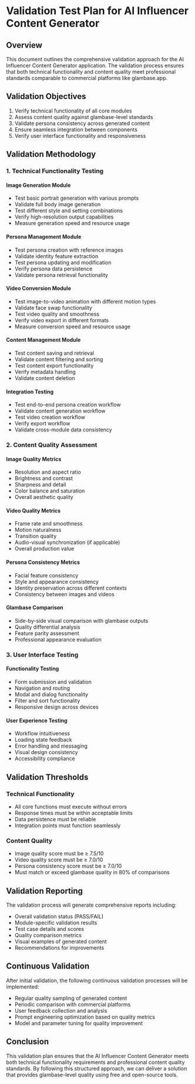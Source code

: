 # Validation Test Plan for AI Influencer Content Generator

## Overview
This document outlines the comprehensive validation approach for the AI Influencer Content Generator application. The validation process ensures that both technical functionality and content quality meet professional standards comparable to commercial platforms like glambase.app.

## Validation Objectives
1. Verify technical functionality of all core modules
2. Assess content quality against glambase-level standards
3. Validate persona consistency across generated content
4. Ensure seamless integration between components
5. Verify user interface functionality and responsiveness

## Validation Methodology

### 1. Technical Functionality Testing

#### Image Generation Module
- Test basic portrait generation with various prompts
- Validate full body image generation
- Test different style and setting combinations
- Verify high-resolution output capabilities
- Measure generation speed and resource usage

#### Persona Management Module
- Test persona creation with reference images
- Validate identity feature extraction
- Test persona updating and modification
- Verify persona data persistence
- Validate persona retrieval functionality

#### Video Conversion Module
- Test image-to-video animation with different motion types
- Validate face swap functionality
- Test video quality and smoothness
- Verify video export in different formats
- Measure conversion speed and resource usage

#### Content Management Module
- Test content saving and retrieval
- Validate content filtering and sorting
- Test content export functionality
- Verify metadata handling
- Validate content deletion

#### Integration Testing
- Test end-to-end persona creation workflow
- Validate content generation workflow
- Test video creation workflow
- Verify export workflow
- Validate cross-module data consistency

### 2. Content Quality Assessment

#### Image Quality Metrics
- Resolution and aspect ratio
- Brightness and contrast
- Sharpness and detail
- Color balance and saturation
- Overall aesthetic quality

#### Video Quality Metrics
- Frame rate and smoothness
- Motion naturalness
- Transition quality
- Audio-visual synchronization (if applicable)
- Overall production value

#### Persona Consistency Metrics
- Facial feature consistency
- Style and appearance consistency
- Identity preservation across different contexts
- Consistency between images and videos

#### Glambase Comparison
- Side-by-side visual comparison with glambase outputs
- Quality differential analysis
- Feature parity assessment
- Professional appearance evaluation

### 3. User Interface Testing

#### Functionality Testing
- Form submission and validation
- Navigation and routing
- Modal and dialog functionality
- Filter and sort functionality
- Responsive design across devices

#### User Experience Testing
- Workflow intuitiveness
- Loading state feedback
- Error handling and messaging
- Visual design consistency
- Accessibility compliance

## Validation Thresholds

### Technical Functionality
- All core functions must execute without errors
- Response times must be within acceptable limits
- Data persistence must be reliable
- Integration points must function seamlessly

### Content Quality
- Image quality score must be ≥ 7.5/10
- Video quality score must be ≥ 7.0/10
- Persona consistency score must be ≥ 7.0/10
- Must match or exceed glambase quality in 80% of comparisons

## Validation Reporting

The validation process will generate comprehensive reports including:
- Overall validation status (PASS/FAIL)
- Module-specific validation results
- Test case details and scores
- Quality comparison metrics
- Visual examples of generated content
- Recommendations for improvements

## Continuous Validation

After initial validation, the following continuous validation processes will be implemented:
- Regular quality sampling of generated content
- Periodic comparison with commercial platforms
- User feedback collection and analysis
- Prompt engineering optimization based on quality metrics
- Model and parameter tuning for quality improvement

## Conclusion

This validation plan ensures that the AI Influencer Content Generator meets both technical functionality requirements and professional content quality standards. By following this structured approach, we can deliver a solution that provides glambase-level quality using free and open-source tools.
